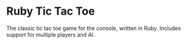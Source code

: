 # Ruby Tic Tac Toe
The classic tic tac toe game for the console, written in Ruby. Includes support
for multiple players and AI.
